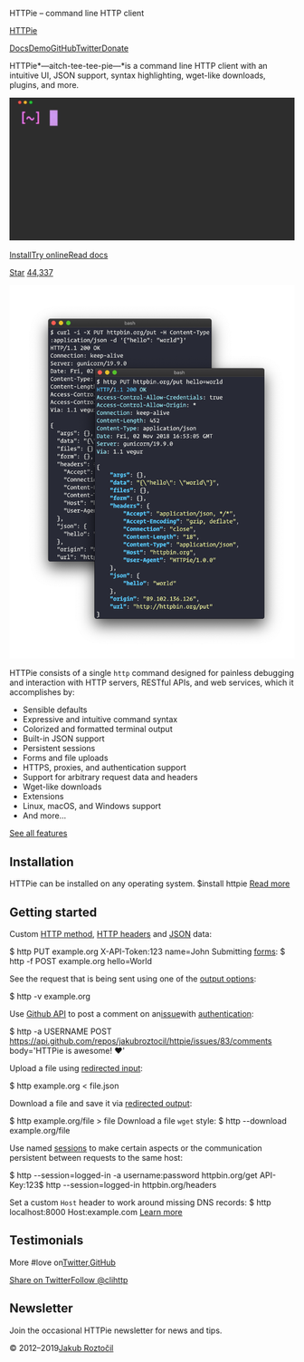 HTTPie – command line HTTP client

[HTTPie](https://httpie.org/)

[Docs](https://httpie.org/doc)[Demo](https://httpie.org/run)[GitHub](https://github.com/jakubroztocil/httpie)[Twitter](https://twitter.com/clihttp)[Donate](https://paypal.me/roztocil)

HTTPie*—aitch-tee-tee-pie—*is a command line HTTP client with an intuitive UI, JSON support, syntax highlighting, wget-like downloads, plugins, and more.

![httpie.gif](../_resources/70bc5a5b7fdf2b4982ed18b364c32b11.gif)

[Install](https://httpie.org/#installation)[Try online](https://httpie.org/run)[Read docs](https://httpie.org/doc)

[Star](https://github.com/jakubroztocil/httpie/)  [44,337](https://github.com/jakubroztocil/httpie/stargazers)

![httpie2.png](../_resources/1f6219a5a07bb6e99aa7afd98d0e67ec.png)

HTTPie consists of a single `http` command designed for painless debugging and interaction with HTTP servers, RESTful APIs, and web services, which it accomplishes by:

- Sensible defaults
- Expressive and intuitive command syntax
- Colorized and formatted terminal output
- Built-in JSON support
- Persistent sessions
- Forms and file uploads
- HTTPS, proxies, and authentication support
- Support for arbitrary request data and headers
- Wget-like downloads
- Extensions
- Linux, macOS, and Windows support
- And more…

[See all features](https://httpie.org/doc)

## Installation

HTTPie can be installed on any operating system.
$<tool>install httpie
[Read more](https://httpie.org/doc#installation)

## Getting started

Custom [HTTP method](https://httpie.org/doc#http-method), [HTTP headers](https://httpie.org/doc#http-headers) and [JSON](https://httpie.org/doc#json) data:

$ http PUT example.org X-API-Token:123 name=John
Submitting [forms](https://httpie.org/doc#forms):
$ http -f POST example.org hello=World

See the request that is being sent using one of the [output options](https://httpie.org/doc#output-options):

$ http -v example.org

Use [Github API](https://developer.github.com/v3/issues/comments/#create-a-comment) to post a comment on an[issue](https://github.com/jakubroztocil/httpie/issues/83)with [authentication](https://httpie.org/doc#authentication):

$ http -a USERNAME POST https://api.github.com/repos/jakubroztocil/httpie/issues/83/comments body='HTTPie is awesome! :heart:'

Upload a file using [redirected input](https://httpie.org/doc#redirected-input):

$ http example.org < file.json

Download a file and save it via [redirected output](https://httpie.org/doc#redirected-output):

$ http example.org/file > file
Download a file `wget` style:
$ http --download example.org/file

Use named [sessions](https://httpie.org/doc#sessions) to make certain aspects or the communication persistent between requests to the same host:

$ http --session=logged-in -a username:password httpbin.org/get API-Key:123$ http --session=logged-in httpbin.org/headers

Set a custom `Host` header to work around missing DNS records:
$ http localhost:8000 Host:example.com
[Learn more](https://httpie.org/doc)

## Testimonials

More #love on[Twitter](https://twitter.com/search?vertical=default&q=httpie&src=typd),[GitHub](https://github.com/jakubroztocil/httpie/issues/83#issuecomment-7667482)

[Share on Twitter](https://twitter.com/intent/tweet?via=clihttp&related=jakubroztocil&text=HTTPie%20%E2%80%94%20CLI%20HTTP%20client%20with%20JSON%20support,%20syntax%20highlighting,%20plugins,%20and%20more!%20https://httpie.org)[Follow @clihttp](https://twitter.com/intent/follow?screen_name=clihttp)

## Newsletter

Join the occasional HTTPie newsletter for news and tips.

 © 2012–2019[Jakub Roztočil](https://roztocil.co/)